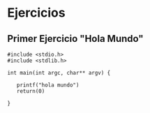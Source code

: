 # Ejercicios

## Primer Ejercicio "Hola Mundo"

`#include <stdio.h>` </br>
`#include <stdlib.h>` </br >

`int main(int argc, char** argv) {` </br >

`	printf("hola mundo")` </br >
`	return(0)` </br >

`}` <br />
